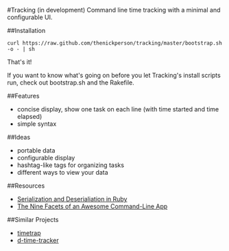 #Tracking (in development)
Command line time tracking with a minimal and configurable UI.

##Installation

```
curl https://raw.github.com/thenickperson/tracking/master/bootstrap.sh -o - | sh
```

That's it!

If you want to know what's going on before you let Tracking's install scripts run, check out bootstrap.sh and the Rakefile.

##Features
- concise display, show one task on each line (with time started and time elapsed)
- simple syntax

##Ideas
- portable data
- configurable display
- hashtag-like tags for organizing tasks
- different ways to view your data

##Resources
- [Serialization and Deserialiation in Ruby](http://www.skorks.com/2010/04/serializing-and-deserializing-objects-with-ruby/)
- [The Nine Facets of an Awesome Command-Line App](http://www.naildrivin5.com/blog/2012/04/01/the-nine-facets-of-an-awesome-command-line-app.html)

##Similar Projects
- [timetrap](https://github.com/samg/timetrap)
- [d-time-tracker](https://github.com/DanielVF/d-time-tracker)
